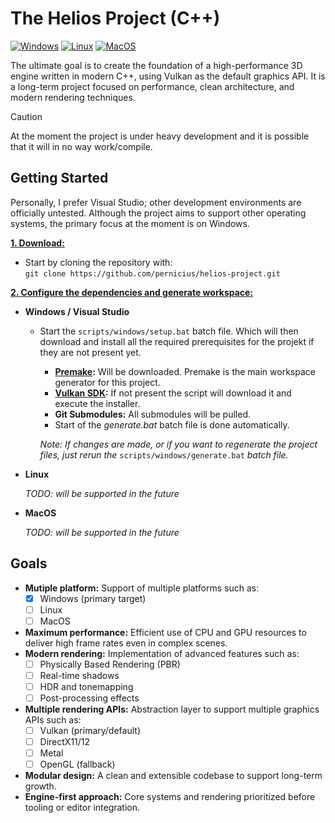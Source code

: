# The Helios Project (C++)

<!--[![License](https://img.shields.io/github/license/pernicius/helios-project)](https://github.com/pernicius/helios-project/blob/master/LICENSE)-->

[![Windows](https://github.com/pernicius/helios-project/actions/workflows/Windows.yml/badge.svg)](https://github.com/pernicius/helios-project/actions/workflows/Windows.yml)
[![Linux](https://github.com/pernicius/helios-project/actions/workflows/Linux.yml/badge.svg)](https://github.com/pernicius/helios-project/actions/workflows/Linux.yml)
[![MacOS](https://github.com/pernicius/helios-project/actions/workflows/MacOS.yml/badge.svg)](https://github.com/pernicius/helios-project/actions/workflows/MacOS.yml)
<!--
[![OpenSSF Best Practices](https://www.bestpractices.dev/projects/11306/badge)](https://www.bestpractices.dev/projects/11306)
-->

The ultimate goal is to create the foundation of a high-performance 3D engine written in modern C++, using Vulkan as the default graphics API.
It is a long-term project focused on performance, clean architecture, and modern rendering techniques.
> [!CAUTION]
> At the moment the project is under heavy development and it is possible that it will in no way work/compile.

## Getting Started
Personally, I prefer Visual Studio; other development environments are officially untested. Although the project aims to support other operating systems, the primary focus at the moment is on Windows.

<ins>**1. Download:**</ins>

- Start by cloning the repository with:<br />
  `git clone https://github.com/pernicius/helios-project.git`

<ins>**2. Configure the dependencies and generate workspace:**</ins>

- **Windows / Visual Studio**

  - Start the `scripts/windows/setup.bat` batch file. Which will then download and install all the required prerequisites for the projekt if they are not present yet.
    - **[Premake](https://premake.github.io/):** Will be downloaded. Premake is the main workspace generator for this project.
    - **[Vulkan SDK](https://vulkan.lunarg.com/sdk/home#windows):** If not present the script will download it and execute the installer.
    - **Git Submodules:** All submodules will be pulled.
    - Start of the *generate.bat* batch file is done automatically.
    
	*Note: If changes are made, or if you want to regenerate the project files, just rerun the* `scripts/windows/generate.bat` *batch file.*

- **Linux**

    *TODO: will be supported in the future*

- **MacOS**

    *TODO: will be supported in the future*

## Goals

- **Mutiple platform:** Support of multiple platforms such as:
  - [X] Windows (primary target)
  - [ ] Linux
  - [ ] MacOS
- **Maximum performance:** Efficient use of CPU and GPU resources to deliver high frame rates even in complex scenes.
- **Modern rendering:** Implementation of advanced features such as:
  - [ ] Physically Based Rendering (PBR)
  - [ ] Real-time shadows
  - [ ] HDR and tonemapping
  - [ ] Post-processing effects
- **Multiple rendering APIs:** Abstraction layer to support multiple graphics APIs such as:
  - [ ] Vulkan (primary/default)
  - [ ] DirectX11/12
  - [ ] Metal
  - [ ] OpenGL (fallback)
- **Modular design:** A clean and extensible codebase to support long-term growth.
- **Engine-first approach:** Core systems and rendering prioritized before tooling or editor integration.
